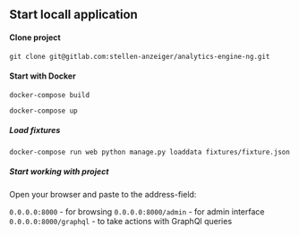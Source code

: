 ## Start locall application


#### Clone project

`git clone git@gitlab.com:stellen-anzeiger/analytics-engine-ng.git`


#### Start with Docker

`docker-compose build`

`docker-compose up`

##### Load fixtures 

`docker-compose run web python manage.py loaddata fixtures/fixture.json`

##### Start working with project

Open your browser and paste to the address-field:

`0.0.0.0:8000` - for browsing
`0.0.0.0:8000/admin` - for admin interface
`0.0.0.0:8000/graphql` - to take actions with GraphQl queries 
